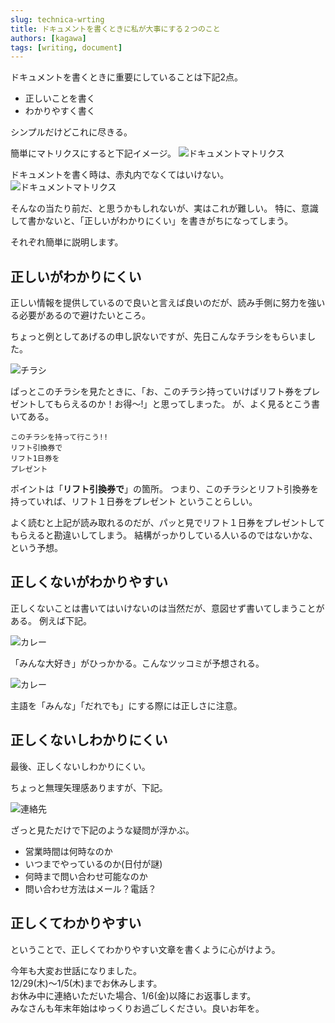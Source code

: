 ```yaml
---
slug: technica-wrting
title: ドキュメントを書くときに私が大事にする２つのこと
authors: [kagawa]
tags: [writing, document]
---
```


ドキュメントを書くときに重要にしていることは下記2点。

- 正しいことを書く
- わかりやすく書く

シンプルだけどこれに尽きる。

簡単にマトリクスにすると下記イメージ。
![ドキュメントマトリクス](./2022-12-28-1.jpg)

ドキュメントを書く時は、赤丸内でなくてはいけない。
![ドキュメントマトリクス](./2022-12-28-2.jpg)

そんなの当たり前だ、と思うかもしれないが、実はこれが難しい。
特に、意識して書かないと、「正しいがわかりにくい」を書きがちになってしまう。

それぞれ簡単に説明します。

## 正しいがわかりにくい

正しい情報を提供しているので良いと言えば良いのだが、読み手側に努力を強いる必要があるので避けたいところ。

ちょっと例としてあげるの申し訳ないですが、先日こんなチラシをもらいました。

![チラシ](./2022-12-28-3.JPG)

ぱっとこのチラシを見たときに、「お、このチラシ持っていけばリフト券をプレゼントしてもらえるのか！お得〜!」と思ってしまった。
が、よく見るとこう書いてある。

```
このチラシを持って行こう!!
リフト引換券で
リフト1日券を
プレゼント
```

ポイントは「**リフト引換券で**」の箇所。
つまり、このチラシとリフト引換券を持っていれば、リフト１日券をプレゼント ということらしい。

よく読むと上記が読み取れるのだが、パッと見でリフト１日券をプレゼントしてもらえると勘違いしてしまう。
結構がっかりしている人いるのではないかな、という予想。

## 正しくないがわかりやすい

正しくないことは書いてはいけないのは当然だが、意図せず書いてしまうことがある。
例えば下記。

![カレー](./2022-12-28-4.jpg)

「みんな大好き」がひっかかる。こんなツッコミが予想される。

![カレー](./2022-12-28-5.jpg)

主語を「みんな」「だれでも」にする際には正しさに注意。

## 正しくないしわかりにくい

最後、正しくないしわかりにくい。

ちょっと無理矢理感ありますが、下記。

![連絡先](./2022-12-28-6.jpg)

ざっと見ただけで下記のような疑問が浮かぶ。

- 営業時間は何時なのか
- いつまでやっているのか(日付が謎)
- 何時まで問い合わせ可能なのか
- 問い合わせ方法はメール？電話？

## 正しくてわかりやすい
ということで、正しくてわかりやすい文章を書くように心がけよう。


今年も大変お世話になりました。  
12/29(木)〜1/5(木)までお休みします。  
お休み中に連絡いただいた場合、1/6(金)以降にお返事します。  
みなさんも年末年始はゆっくりお過ごしください。良いお年を。